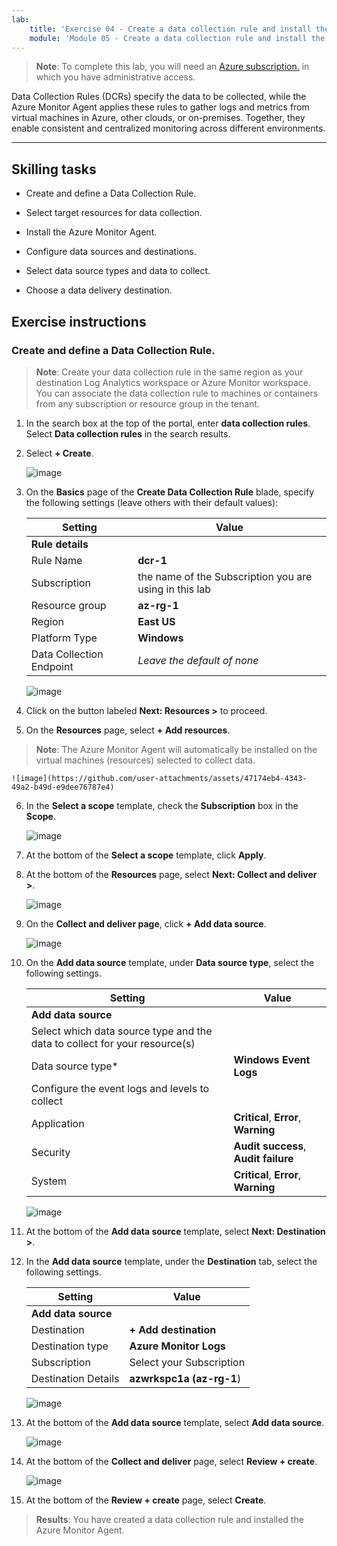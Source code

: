 ```yaml
---
lab:
    title: 'Exercise 04 - Create a data collection rule and install the Azure Monitor Agent'    
    module: 'Module 05 - Create a data collection rule and install the Azure Monitor Agent'
---
```



>**Note**: To complete this lab, you will need an [Azure subscription.](https://azure.microsoft.com/en-us/free/?azure-portal=true) in which you have administrative access. 


Data Collection Rules (DCRs) specify the data to be collected, while the Azure Monitor Agent applies these rules to gather logs and metrics from virtual machines in Azure, other clouds, or on-premises. Together, they enable consistent and centralized monitoring across different environments.

---

## Skilling tasks

- Create and define a Data Collection Rule.

- Select target resources for data collection.

- Install the Azure Monitor Agent.
  
- Configure data sources and destinations.

- Select data source types and data to collect.

- Choose a data delivery destination.

## Exercise instructions 

### Create and define a Data Collection Rule.

>**Note**: Create your data collection rule in the same region as your destination Log Analytics workspace or Azure Monitor workspace. You can associate the data collection rule to machines or containers from any subscription or resource group in the tenant.

1. In the search box at the top of the portal, enter **data collection rules**. Select **Data collection rules** in the search results.
  
2. Select **+ Create**.
  
   ![image](https://github.com/user-attachments/assets/99b9ac51-f2f4-466f-80bb-79d74874b573)

5. On the **Basics** page of the **Create Data Collection Rule** blade, specify the following settings (leave others with their default values):

    |Setting|Value|
    |---|---|
    |**Rule details**|
    |Rule Name|**dcr-1**|
    |Subscription|the name of the Subscription you are using in this lab|
    |Resource group|**az-rg-1**|
    |Region|**East US**|
    |Platform Type|**Windows**|
    |Data Collection Endpoint|*Leave the default of none*|

    ![image](https://github.com/user-attachments/assets/35c527cf-499d-44b9-966f-0114b8643ef2)

7. Click on the button labeled **Next: Resources >** to proceed.
   
8. On the **Resources** page, select **+ Add resources**.
  
>**Note**: The Azure Monitor Agent will automatically be installed on the virtual machines (resources) selected to collect data.

    ![image](https://github.com/user-attachments/assets/47174eb4-4343-49a2-b49d-e9dee76787e4)

6. In the **Select a scope** template, check the **Subscription** box in the **Scope**.

    ![image](https://github.com/user-attachments/assets/2215e8cd-5047-4fc6-91ba-b2c645571bbd)

7. At the bottom of the **Select a scope** template, click **Apply**.
  
8. At the bottom of the **Resources** page, select **Next: Collect and deliver >**. 

    ![image](https://github.com/user-attachments/assets/717226c3-5ce0-454f-93a4-11b0e67d5a23)

9. On the **Collect and deliver page**, click **+ Add data source**.

    ![image](https://github.com/user-attachments/assets/0809cf5b-a460-40d1-8508-e42ba7ce78c1)

10. On the **Add data source** template, under **Data source type**, select the following settings.
    
    |Setting|Value|
    |---|---|
    |**Add data source**|
    |Select which data source type and the data to collect for your resource(s)|
    |Data source type*|**Windows Event Logs**|
    |Configure the event logs and levels to collect|
    |Application|**Critical**, **Error**, **Warning**|
    |Security|**Audit success**, **Audit failure**|
    |System|**Critical**, **Error**, **Warning**|

    ![image](https://github.com/user-attachments/assets/5bc891ea-8cef-4baa-95c4-a432364179b1)

11. At the bottom of the **Add data source** template, select **Next: Destination >**.
   
12. In the **Add data source** template, under the **Destination** tab, select the following settings.
    
    |Setting|Value|
    |---|---|
    |**Add data source**|
    |Destination|**+ Add destination**|
    |Destination type|**Azure Monitor Logs**|
    |Subscription|Select your Subscription|
    |Destination Details|**azwrkspc1a (az-rg-1**)

    ![image](https://github.com/user-attachments/assets/e00c17c8-5a70-4caa-8504-92f482cc5e57)

13. At the bottom of the **Add data source** template, select **Add data source**.

    ![image](https://github.com/user-attachments/assets/4277089c-971c-4334-a49d-6ac6bfe93ff4)

14. At the bottom of the **Collect and deliver** page, select **Review + create**.

    ![image](https://github.com/user-attachments/assets/0235fed9-6309-444c-9269-b9dbd1118b63)

15. At the bottom of the **Review + create** page, select **Create**.

> **Results**: You have created a data collection rule and installed the Azure Monitor Agent.
